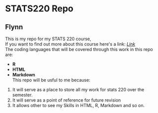 # STATS220 Repo
## Flynn
This is my repo for my STATS 220 course,  
If you want to find out more about this course here's a link: [*Link*](https://courseoutline.auckland.ac.nz/dco/course/STATS/220/1213)  
The coding languages that will be covered through this work in this repo are:
+ **R**
+ **HTML**
+ **Markdown**  
This repo will be usful to me because:
1. It will serve as a place to store all my work for stats 220 over the semester.
2. It will serve as a point of reference for future revision
3. It allows other to see my Skills in HTML, R, Markdown and so on.
